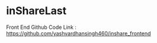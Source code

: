 # inShareLast

Front End Github Code Link : https://github.com/yashvardhansingh460/inshare_frontend
